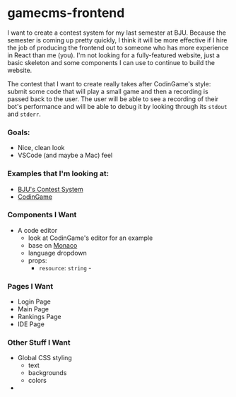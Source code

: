 # gamecms-frontend

I want to create a contest system for my last semester at BJU. Because the semester is coming up pretty quickly, I think it will be more effective if I hire the job of producing the frontend out to someone who has more experience in React than me (you). I'm not looking for a fully-featured website, just a basic skeleton and some components I can use to continue to build the website.

The contest that I want to create really takes after CodinGame's style: submit some code that will play a small game and then a recording is passed back to the user. The user will be able to see a recording of their bot's performance and will be able to debug it by looking through its `stdout` and `stderr`.

### Goals:

- Nice, clean look
- VSCode (and maybe a Mac) feel

### Examples that I'm looking at:

- [BJU's Contest System](https://contests-dev.nathantheinventor.com/static/problems.html)
- [CodinGame](https://www.codingame.com/ide/puzzle/onboarding)

### Components I Want

- A code editor
  - look at CodinGame's editor for an example
  - base on [Monaco](https://www.npmjs.com/package/@monaco-editor/react)
  - language dropdown
  - props:
    - `resource`: `string` -

### Pages I Want

- Login Page
- Main Page
- Rankings Page
- IDE Page

### Other Stuff I Want

- Global CSS styling
  - text
  - backgrounds
  - colors
-
